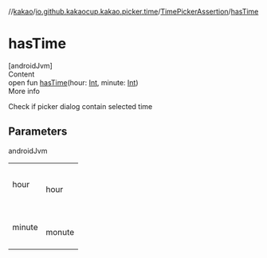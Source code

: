 //[kakao](../../../index.md)/[io.github.kakaocup.kakao.picker.time](../index.md)/[TimePickerAssertion](index.md)/[hasTime](has-time.md)



# hasTime  
[androidJvm]  
Content  
open fun [hasTime](has-time.md)(hour: [Int](https://kotlinlang.org/api/latest/jvm/stdlib/kotlin/-int/index.html), minute: [Int](https://kotlinlang.org/api/latest/jvm/stdlib/kotlin/-int/index.html))  
More info  


Check if picker dialog contain selected time



## Parameters  
  
androidJvm  
  
| | |
|---|---|
| <a name="io.github.kakaocup.kakao.picker.time/TimePickerAssertion/hasTime/#kotlin.Int#kotlin.Int/PointingToDeclaration/"></a>hour| <a name="io.github.kakaocup.kakao.picker.time/TimePickerAssertion/hasTime/#kotlin.Int#kotlin.Int/PointingToDeclaration/"></a><br><br>hour<br><br>|
| <a name="io.github.kakaocup.kakao.picker.time/TimePickerAssertion/hasTime/#kotlin.Int#kotlin.Int/PointingToDeclaration/"></a>minute| <a name="io.github.kakaocup.kakao.picker.time/TimePickerAssertion/hasTime/#kotlin.Int#kotlin.Int/PointingToDeclaration/"></a><br><br>monute<br><br>|
  
  



